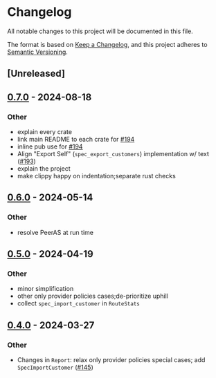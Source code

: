 # Changelog
All notable changes to this project will be documented in this file.

The format is based on [Keep a Changelog](https://keepachangelog.com/en/1.0.0/),
and this project adheres to [Semantic Versioning](https://semver.org/spec/v2.0.0.html).

## [Unreleased]

## [0.7.0](https://github.com/SichangHe/internet_route_verification/compare/route_verification_bgp-v0.6.0...route_verification_bgp-v0.7.0) - 2024-08-18

### Other
- explain every crate
- link main README to each crate for [#194](https://github.com/SichangHe/internet_route_verification/pull/194)
- inline pub use for [#194](https://github.com/SichangHe/internet_route_verification/pull/194)
- Align "Export Self" (`spec_export_customers`) implementation w/ text ([#193](https://github.com/SichangHe/internet_route_verification/pull/193))
- explain the project
- make clippy happy on indentation;separate rust checks

## [0.6.0](https://github.com/SichangHe/internet_route_verification/compare/route_verification_bgp-v0.5.0...route_verification_bgp-v0.6.0) - 2024-05-14

### Other
- resolve PeerAS at run time

## [0.5.0](https://github.com/SichangHe/internet_route_verification/compare/route_verification_bgp-v0.4.0...route_verification_bgp-v0.5.0) - 2024-04-19

### Other
- minor simplification
- other only provider policies cases;de-prioritize uphill
- collect `spec_import_customer` in `RouteStats`

## [0.4.0](https://github.com/SichangHe/internet_route_verification/compare/route_verification_bgp-v0.3.0...route_verification_bgp-v0.4.0) - 2024-03-27

### Other
- Changes in `Report`: relax only provider policies special cases; add `SpecImportCustomer` ([#145](https://github.com/SichangHe/internet_route_verification/pull/145))
